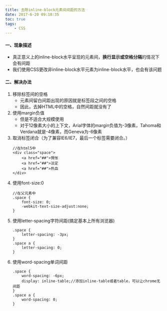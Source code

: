 ```yaml
---
title: 去除inline-block元素间间距的方法
date: 2017-6-20 09:18:35
toc: true
tags:
    - CSS
---
```


#### 一、现象描述
- 真正意义上的inline-block水平呈现的元素间，**换行显示或空格分隔**的情况下会有间距
- 我们使用CSS更改非inline-block水平元素为inline-block水平，也会有该问题

#### 二、解决办法
<!--more-->

1. 移除标签间的空格
    - 元素间留白间距出现的原因就是标签段之间的空格
    - 因此，去掉HTML中的空格，自然间距就没有了
2. 使用margin负值
    - 但是不适合大规模使用
    - 对于12像素大小的上下文，Arial字体的margin负值为-3像素，Tahoma和Verdana就是-4像素，而Geneva为-6像素
3. 取消标签闭合（为了兼容IE6/IE7，最后一个标签需要闭合。）
    ```
    //在html5中
    <div class="space">
        <a href="##">惆怅
        <a href="##">淡定
        <a href="##">热血
    </div>
    ```
4. 使用font-size:0
    ```
    //在父元素中
    .space {
        font-size: 0;
        -webkit-text-size-adjust:none;
    }
    ```
5. 使用letter-spacing字符间距(搞定基本上所有浏览器)
    ```
    .space {
        letter-spacing: -3px;
    }
    .space a {
        letter-spacing: 0;
    }
    ```
6. 使用word-spacing单词间距
    ```
    .space {
        word-spacing: -6px;
        display: inline-table;//添加inline-table或者table，可以让chrome无间距
    }
    .space a {
        word-spacing: 0;
    }
    ```
